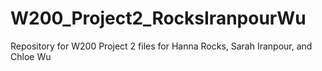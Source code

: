 # W200_Project2_RocksIranpourWu
Repository for W200 Project 2 files for Hanna Rocks, Sarah Iranpour, and Chloe Wu
